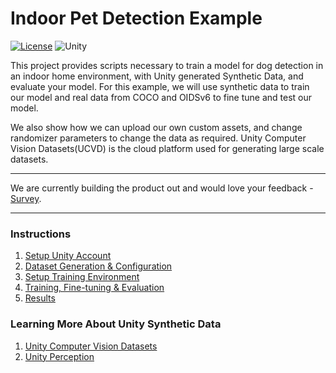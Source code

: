 # Indoor Pet Detection Example


[![License](https://img.shields.io/badge/license-Apache--2.0-green.svg)](LICENSE.md)
![Unity](https://img.shields.io/badge/unity-2020.3.21f-brightgreen)

This project provides scripts necessary to train a model for dog detection in an
indoor home environment, with Unity generated Synthetic Data, and evaluate your model. For this example,
we will use synthetic data to train our model and real data from COCO and OIDSv6 to
fine tune and test our model.

We also show how we can upload our own custom assets, and change randomizer parameters
to change the data as required. Unity Computer Vision Datasets(UCVD) is the cloud platform
used for generating large scale datasets.

---

We are currently building the product out and would love your feedback - [Survey](Link).

---

### Instructions

1. [Setup Unity Account](docs/setup-unity-account.md)
2. [Dataset Generation & Configuration](docs/dataset-generation-and-configuration.md)
3. [Setup Training Environment](docs/setup-training-environment.md)
4. [Training, Fine-tuning & Evaluation](docs/training-and-evaluation.md)
5. [Results](docs/results.md)


[//]: # (N.B. - We have used Detectron2 for this project, and to know more about it, please chckout - [Detectron2]&#40;https://github.com/facebookresearch/detectron2&#41;.)

### Learning More About Unity Synthetic Data

1. [Unity Computer Vision Datasets]()
2. [Unity Perception](https://github.com/Unity-Technologies/com.unity.perception)
